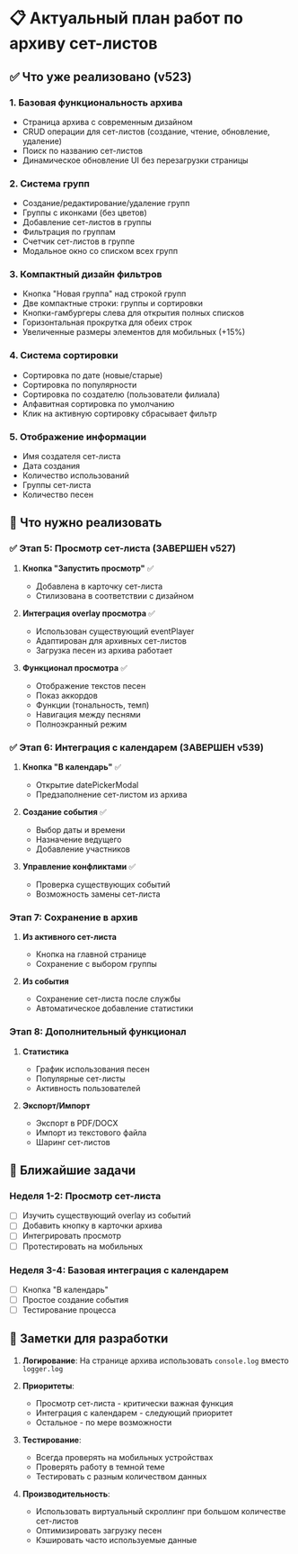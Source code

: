 # 📋 Актуальный план работ по архиву сет-листов

## ✅ Что уже реализовано (v523)

### 1. Базовая функциональность архива
- Страница архива с современным дизайном
- CRUD операции для сет-листов (создание, чтение, обновление, удаление)
- Поиск по названию сет-листов
- Динамическое обновление UI без перезагрузки страницы

### 2. Система групп
- Создание/редактирование/удаление групп
- Группы с иконками (без цветов)
- Добавление сет-листов в группы
- Фильтрация по группам
- Счетчик сет-листов в группе
- Модальное окно со списком всех групп

### 3. Компактный дизайн фильтров
- Кнопка "Новая группа" над строкой групп
- Две компактные строки: группы и сортировки
- Кнопки-гамбургеры слева для открытия полных списков
- Горизонтальная прокрутка для обеих строк
- Увеличенные размеры элементов для мобильных (+15%)

### 4. Система сортировки
- Сортировка по дате (новые/старые)
- Сортировка по популярности
- Сортировка по создателю (пользователи филиала)
- Алфавитная сортировка по умолчанию
- Клик на активную сортировку сбрасывает фильтр

### 5. Отображение информации
- Имя создателя сет-листа
- Дата создания
- Количество использований
- Группы сет-листа
- Количество песен

## 🎯 Что нужно реализовать

### ✅ Этап 5: Просмотр сет-листа (ЗАВЕРШЕН v527)
1. **Кнопка "Запустить просмотр"** ✅
   - Добавлена в карточку сет-листа
   - Стилизована в соответствии с дизайном

2. **Интеграция overlay просмотра** ✅
   - Использован существующий eventPlayer
   - Адаптирован для архивных сет-листов
   - Загрузка песен из архива работает

3. **Функционал просмотра** ✅
   - Отображение текстов песен
   - Показ аккордов
   - Функции (тональность, темп)
   - Навигация между песнями
   - Полноэкранный режим

### ✅ Этап 6: Интеграция с календарем (ЗАВЕРШЕН v539)
1. **Кнопка "В календарь"** ✅
   - Открытие datePickerModal
   - Предзаполнение сет-листом из архива

2. **Создание события** ✅
   - Выбор даты и времени
   - Назначение ведущего
   - Добавление участников

3. **Управление конфликтами** ✅
   - Проверка существующих событий
   - Возможность замены сет-листа

### Этап 7: Сохранение в архив
1. **Из активного сет-листа**
   - Кнопка на главной странице
   - Сохранение с выбором группы

2. **Из события**
   - Сохранение сет-листа после службы
   - Автоматическое добавление статистики

### Этап 8: Дополнительный функционал
1. **Статистика**
   - График использования песен
   - Популярные сет-листы
   - Активность пользователей

2. **Экспорт/Импорт**
   - Экспорт в PDF/DOCX
   - Импорт из текстового файла
   - Шаринг сет-листов

## 🚀 Ближайшие задачи

### Неделя 1-2: Просмотр сет-листа
- [ ] Изучить существующий overlay из событий
- [ ] Добавить кнопку в карточки архива
- [ ] Интегрировать просмотр
- [ ] Протестировать на мобильных

### Неделя 3-4: Базовая интеграция с календарем
- [ ] Кнопка "В календарь"
- [ ] Простое создание события
- [ ] Тестирование процесса

## 📝 Заметки для разработки

1. **Логирование**: На странице архива использовать `console.log` вместо `logger.log`

2. **Приоритеты**: 
   - Просмотр сет-листа - критически важная функция
   - Интеграция с календарем - следующий приоритет
   - Остальное - по мере возможности

3. **Тестирование**:
   - Всегда проверять на мобильных устройствах
   - Проверять работу в темной теме
   - Тестировать с разным количеством данных

4. **Производительность**:
   - Использовать виртуальный скроллинг при большом количестве сет-листов
   - Оптимизировать загрузку песен
   - Кэшировать часто используемые данные